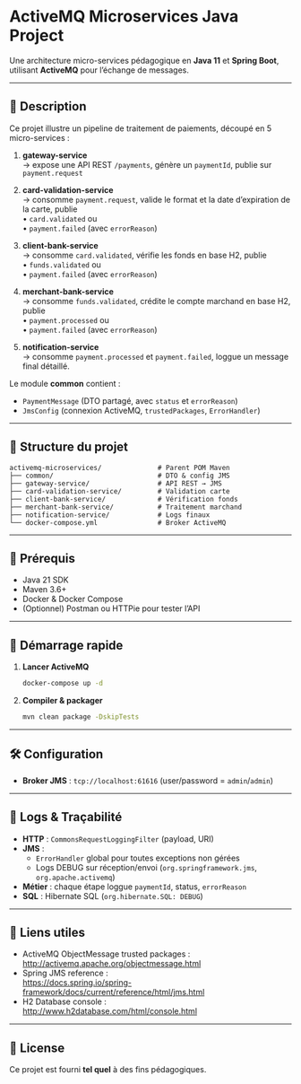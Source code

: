 # ActiveMQ Microservices Java Project

Une architecture micro-services pédagogique en **Java 11** et **Spring Boot**, utilisant **ActiveMQ** pour l’échange de messages.

---

## 📖 Description

Ce projet illustre un pipeline de traitement de paiements, découpé en 5 micro-services :

1. **gateway-service**  
   → expose une API REST `/payments`, génère un `paymentId`, publie sur `payment.request`

2. **card-validation-service**  
   → consomme `payment.request`, valide le format et la date d’expiration de la carte, publie  
   • `card.validated` ou  
   • `payment.failed` (avec `errorReason`)

3. **client-bank-service**  
   → consomme `card.validated`, vérifie les fonds en base H2, publie  
   • `funds.validated` ou  
   • `payment.failed` (avec `errorReason`)

4. **merchant-bank-service**  
   → consomme `funds.validated`, crédite le compte marchand en base H2, publie  
   • `payment.processed` ou  
   • `payment.failed` (avec `errorReason`)

5. **notification-service**  
   → consomme `payment.processed` et `payment.failed`, loggue un message final détaillé.

Le module **common** contient :
- `PaymentMessage` (DTO partagé, avec `status` et `errorReason`)
- `JmsConfig` (connexion ActiveMQ, `trustedPackages`, `ErrorHandler`)

---

## 📂 Structure du projet

```
activemq-microservices/              # Parent POM Maven
├── common/                          # DTO & config JMS
├── gateway-service/                 # API REST → JMS
├── card-validation-service/         # Validation carte
├── client-bank-service/             # Vérification fonds
├── merchant-bank-service/           # Traitement marchand
├── notification-service/            # Logs finaux
└── docker-compose.yml               # Broker ActiveMQ
```

---

## 🔧 Prérequis

- Java 21 SDK  
- Maven 3.6+  
- Docker & Docker Compose  
- (Optionnel) Postman ou HTTPie pour tester l’API

---

## 🚀 Démarrage rapide

1. **Lancer ActiveMQ**  
   ```bash
   docker-compose up -d
   ```
2. **Compiler & packager**  
   ```bash
   mvn clean package -DskipTests
   ```
---

## 🛠️ Configuration

- **Broker JMS** : `tcp://localhost:61616` (user/password = `admin`/`admin`)  

---

## 📝 Logs & Traçabilité

- **HTTP** : `CommonsRequestLoggingFilter` (payload, URI)  
- **JMS** :  
  - `ErrorHandler` global pour toutes exceptions non gérées  
  - Logs DEBUG sur réception/envoi (`org.springframework.jms`, `org.apache.activemq`)  
- **Métier** : chaque étape loggue `paymentId`, status, `errorReason`  
- **SQL** : Hibernate SQL (`org.hibernate.SQL: DEBUG`)  

---

## 🔗 Liens utiles

- ActiveMQ ObjectMessage trusted packages :  
  http://activemq.apache.org/objectmessage.html  
- Spring JMS reference :  
  https://docs.spring.io/spring-framework/docs/current/reference/html/jms.html  
- H2 Database console :  
  http://www.h2database.com/html/console.html  

---

## 📝 License

Ce projet est fourni **tel quel** à des fins pédagogiques.
